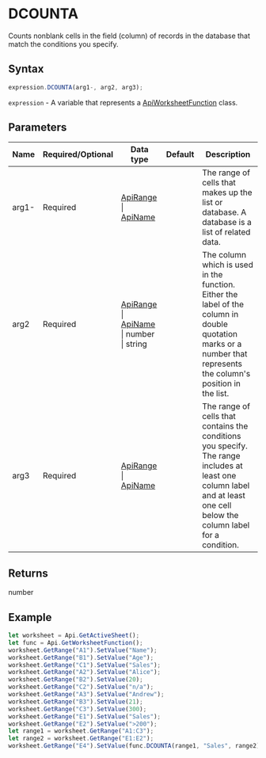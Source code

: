 # DCOUNTA

Counts nonblank cells in the field (column) of records in the database that match the conditions you specify.

## Syntax

```javascript
expression.DCOUNTA(arg1-, arg2, arg3);
```

`expression` - A variable that represents a [ApiWorksheetFunction](../ApiWorksheetFunction.md) class.

## Parameters

| **Name** | **Required/Optional** | **Data type** | **Default** | **Description** |
| ------------- | ------------- | ------------- | ------------- | ------------- |
| arg1- | Required | [ApiRange](../../ApiRange/ApiRange.md) \| [ApiName](../../ApiName/ApiName.md) |  | The range of cells that makes up the list or database. A database is a list of related data. |
| arg2 | Required | [ApiRange](../../ApiRange/ApiRange.md) \| [ApiName](../../ApiName/ApiName.md) \| number \| string |  | The column which is used in the function. Either the label of the column in double quotation marks or a number that represents the column's position in the list. |
| arg3 | Required | [ApiRange](../../ApiRange/ApiRange.md) \| [ApiName](../../ApiName/ApiName.md) |  | The range of cells that contains the conditions you specify. The range includes at least one column label and at least one cell below the column label for a condition. |

## Returns

number

## Example



```javascript editor-
let worksheet = Api.GetActiveSheet();
let func = Api.GetWorksheetFunction();
worksheet.GetRange("A1").SetValue("Name");
worksheet.GetRange("B1").SetValue("Age");
worksheet.GetRange("C1").SetValue("Sales");
worksheet.GetRange("A2").SetValue("Alice");
worksheet.GetRange("B2").SetValue(20);
worksheet.GetRange("C2").SetValue("n/a");
worksheet.GetRange("A3").SetValue("Andrew");
worksheet.GetRange("B3").SetValue(21);
worksheet.GetRange("C3").SetValue(300);
worksheet.GetRange("E1").SetValue("Sales");
worksheet.GetRange("E2").SetValue(">200");
let range1 = worksheet.GetRange("A1:C3");
let range2 = worksheet.GetRange("E1:E2");
worksheet.GetRange("E4").SetValue(func.DCOUNTA(range1, "Sales", range2));
```
